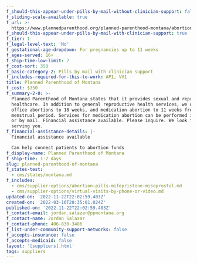 ```yaml
---
f_should-this-appear-under-pills-by-mail-without-clinician-support: false
f_sliding-scale-available: true
f_url: >-
  https://www.plannedparenthood.org/planned-parenthood-montana/abortion-meds-by-mail
f_should-this-appear-under-pills-by-mail-with-clinician-support: true
f_tier: 1
f_legal-level-text: 'No'
f_gestational-age-dropdown: For pregnancies up to 11 weeks
f_ages-served: 16+
f_ship-time-low-limit: 7
f_cost-sort: 350
f_basic-category-2: Pills by mail with clinician support
f_includes-required-for-this-to-work: AP1, VV1
title: Planned Parenthood of Montana
f_cost: $350
f_summary-2-0: >-
  Planned Parenthood of Montana states that it provides sexual and reproductive
  healthcare. In addition to general reproductive health services, we offer in
  office abortions to 18 weeks, and medication abortion to 11 weeks from last
  menstrual period. Services for medication abortion can be performed in office
  or by mail. Financial assistance available. Please inquire. We look forward to
  serving you.
f_financial-assistance-details: |-
  Financial assistance available

  Can help connect patients to abortion funds
f_display-name: Planned Parenthood of Montana
f_ship-time: 1-2 days
slug: planned-parenthood-of-montana
f_states-test:
  - cms/states/montana.md
f_includes:
  - cms/supplier-options/abortion-pills-mifepristone-misoprostol.md
  - cms/supplier-options/virtual-visits-by-phone-or-video.md
updated-on: '2022-11-22T22:02:59.403Z'
created-on: '2022-03-16T20:35:01.024Z'
published-on: '2022-11-22T22:02:59.403Z'
f_contact-email: jordan.salazar@ppmontana.org
f_contact-name: Jordan Salazar
f_contact-phone: 406-830-3486
f_list-under-community-support-networks: false
f_accepts-insurance: false
f_accepts-medicaid: false
layout: '[suppliers].html'
tags: suppliers
---
```



